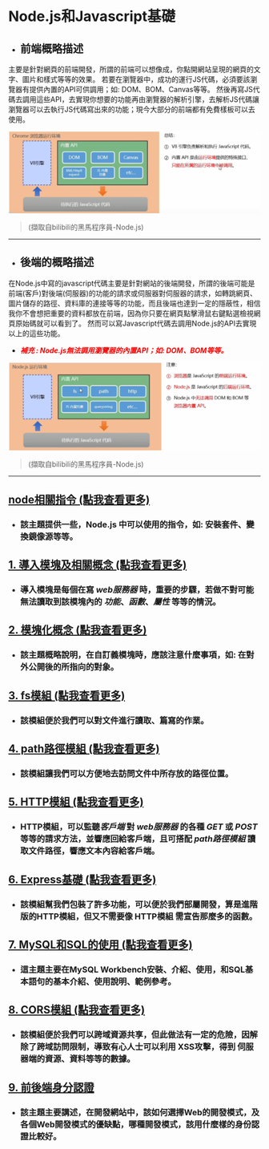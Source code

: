 # Node.js和Javascript基礎
* ## 前端概略描述
主要是針對網頁的前端開發，所謂的前端可以想像成，你點開網站呈現的網頁的文字、圖片和樣式等等的效果。
若要在瀏覽器中，成功的運行JS代碼，必須要該瀏覽器有提供內置的API可供調用；如: DOM、BOM、Canvas等等。
然後再寫JS代碼去調用這些API，去實現你想要的功能再由瀏覽器的解析引擎，去解析JS代碼讓瀏覽器可以去執行JS代碼寫出來的功能；現今大部分的前端都有免費樣板可以去使用。

![範例圖片](範例圖片/圖1.PNG) 
>(擷取自bilibili的黑馬程序員-Node.js)

---

* ## 後端的概略描述

在Node.js中寫的javascript代碼主要是針對網站的後端開發，所謂的後端可能是前端(客戶)對後端(伺服器)的功能的請求或伺服器對伺服器的請求，如轉跳網頁、圖片儲存的路徑、資料庫的連接等等的功能，而且後端也達到一定的隱蔽性，相信我你不會想把重要的資料都放在前端，因為你只要在網頁點擊滑鼠右鍵點選檢視網頁原始碼就可以看到了。
然而可以寫Javascript代碼去調用Node.js的API去實現以上的這些功能。

* <font color=#FF0000>___補充 : Node.js無法調用瀏覽器的內置API；如: DOM、BOM等等。___</font>

![範例圖片](範例圖片/圖2.PNG)

> (擷取自bilibili的黑馬程序員-Node.js)

---

## [node相關指令 (點我查看更多)](./指令.md)
* ### 該主題提供一些，Node.js 中可以使用的指令，如: 安裝套件、變換鏡像源等等。

## [1. 導入模塊及相關概念 (點我查看更多)](./導入模塊及相關概念.md)
* ### 導入模塊是每個在寫 *web服務器* 時，重要的步驟，若做不對可能無法讀取到該模塊內的 *功能*、*函數*、*屬性* 等等的情況。

## [2. 模塊化概念 (點我查看更多)](./模塊化概念.md)
* ### 該主題概略說明，在自訂義模塊時，應該注意什麼事項，如: 在對外公開後的所指向的對象。

## [3. fs模組 (點我查看更多)](./fs模組.md)
* ### 該模組便於我們可以對文件進行讀取、篇寫的作業。

## [4. path路徑模組 (點我查看更多)](./path路徑模組.md)
* ### 該模組讓我們可以方便地去訪問文件中所存放的路徑位置。

## [5. HTTP模組 (點我查看更多)](./http模組.md)
* ### HTTP模組，可以監聽*客戶端* 對 *web服務器* 的各種 *GET* 或 *POST* 等等的請求方法，並響應回給客戶端，且可搭配 *path路徑模組* 讀取文件路徑，響應文本內容給客戶端。

## [6. Express基礎 (點我查看更多)](./Express基礎.md)
* ### 該模組幫我們包裝了許多功能，可以便於我們部屬開發，算是進階版的HTTP模組，但又不需要像 HTTP模組 需宣告那麼多的函數。

## [7. MySQL和SQL的使用 (點我查看更多)](./MySQ%20%26%20SQL/README.md)
* ### 這主題主要在MySQL Workbench安裝、介紹、使用，和SQL基本語句的基本介紹、使用說明、範例參考。

## [8. CORS模組 (點我查看更多)](./CORS.md)
* ### 該模組便於我們可以跨域資源共享，但此做法有一定的危險，因解除了跨域訪問限制，導致有心人士可以利用 XSS攻擊，得到 伺服器端的資源、資料等等的數據。

## [9. 前後端身分認證](./前後端的身份認證.md)
* ### 該主題主要講述，在開發網站中，該如何選擇Web的開發模式，及各個Web開發模式的優缺點，哪種開發模式，該用什麼樣的身份認證比較好。